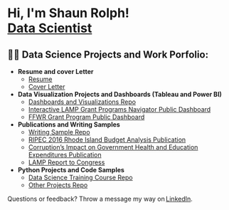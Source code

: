 <h1>Hi, I'm Shaun Rolph! <br/><a href="https://www.linkedin.com/in/shaun-rolph-79692b74/">Data Scientist</a>
<h2>👨‍💻 Data Science Projects and Work Porfolio:</h2>

- <b>Resume and cover Letter</b>
  - [Resume](https://github.com/ShaunCRolph/Life-Narrative/blob/main/SRolphResume.pdf)
  - [Cover Letter](https://github.com/ShaunCRolph/Life-Narrative/blob/main/SRolph%20Cover%20Letter.pdf)
- <b>Data Visualization Projects and Dashboards (Tableau and Power BI)</b>
  - [Dashboards and Visualizations Repo](https://github.com/ShaunCRolph/Dashboard-and-Visualizations-Repo)
  - [Interactive LAMP Grant Programs Navigator Public Dashboard](https://publicdashboards.dl.usda.gov/t/MRP_PUB/views/LAMPNavigator_17084589181540/AwardDashboard?%3Aembed=y&%3Aiid=1&%3AisGuestRedirectFromVizportal=y)
  - [FFWR Grant Program Public Dashboard](https://public.tableau.com/app/profile/shaun7740/viz/FFWRStateCoverageandContactInfo/CountryWideCoverage)
- <b>Publications and Writing Samples</b>
  - [Writing Sample Repo](https://github.com/ShaunCRolph/Writing-Sample-Repo.git)
  - [RIPEC 2016 Rhode Island Budget Analysis Publication](https://www.ripec.org/pdfs/2016_Debt-and-Bond.pdf)
  - [Corruption’s Impact on Government Health and Education Expenditures Publication](https://digitalcommons.bryant.edu/eeb/vol10/iss1/14/)
  - [LAMP Report to Congress](https://www.ams.usda.gov/sites/default/files/media/LAMP_Report_to_Congress.pdf)
- <b>Python Projects and Code Samples</b>
  - [Data Science Training Course Repo](https://github.com/ShaunCRolph/Data-Science-Training-Course-Repo)
  - [Other Projects Repo ](https://github.com/ShaunCRolph/AI-and-Other-Projects-Repo.git)



Questions or feedback? Throw a message my way on [LinkedIn](https://www.linkedin.com/in/shaun-rolph-79692b74/).
